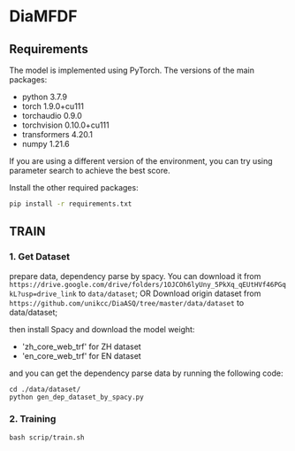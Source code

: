 # DiaMFDF

## Requirements

The model is implemented using PyTorch. The versions of the main packages:

+ python                    3.7.9                
+ torch                     1.9.0+cu111 
+ torchaudio                0.9.0      
+ torchvision               0.10.0+cu111  
+ transformers              4.20.1    
+ numpy                     1.21.6

If you are using a different version of the environment, you can try using parameter search to achieve the best score.

Install the other required packages:
``` bash
pip install -r requirements.txt
```


## TRAIN
### 1. Get Dataset
prepare data, dependency parse by spacy. You can download it from ```https://drive.google.com/drive/folders/1OJCOh6lyUny_5PkXq_qEUtHVf46PGqkL?usp=drive_link``` to ```data/dataset```;
OR
Download origin dataset from ```https://github.com/unikcc/DiaASQ/tree/master/data/dataset``` to data/dataset;

then install Spacy and download the model weight:
  - 'zh_core_web_trf' for ZH dataset
  - 'en_core_web_trf' for EN dataset

and you can get the dependency parse data by running the following code:
```
cd ./data/dataset/
python gen_dep_dataset_by_spacy.py
```

### 2. Training
```
bash scrip/train.sh
```
